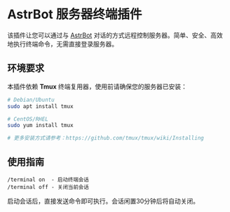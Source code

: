 # AstrBot 服务器终端插件

该插件让您可以通过与 [AstrBot](https://astrbot.app) 对话的方式远程控制服务器。简单、安全、高效地执行终端命令，无需直接登录服务器。

## 环境要求

本插件依赖 **Tmux** 终端复用器，使用前请确保您的服务器已安装：

```bash
# Debian/Ubuntu
sudo apt install tmux

# CentOS/RHEL
sudo yum install tmux

# 更多安装方式请参考：https://github.com/tmux/tmux/wiki/Installing
```

## 使用指南

```
/terminal on  - 启动终端会话
/terminal off - 关闭当前会话
```

启动会话后，直接发送命令即可执行。会话闲置30分钟后将自动关闭。

